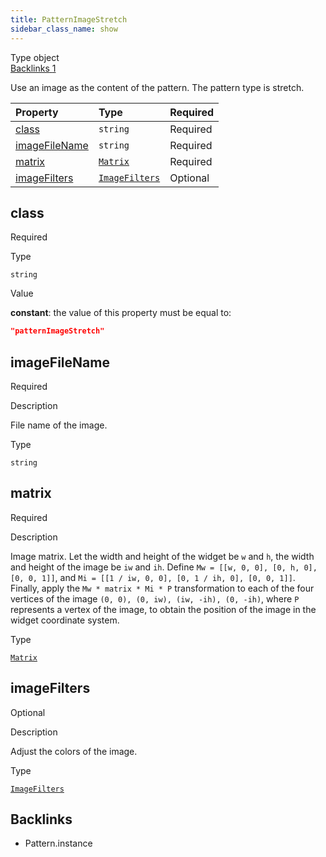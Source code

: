 ```yaml
---
title: PatternImageStretch
sidebar_class_name: show
---
```


<div className="section-badges">

<div className="badge type">
        <span className="label">Type</span>
        <span className="value">object</span>
      </div>

<a href="#backlinks" className="badge backlinks">
          <span className="label">Backlinks</span>
          <span className="value">1</span>
        </a>

</div>

Use an image as the content of the pattern. The pattern type is stretch.

<div className="property-preview">

<div className="property-table">

| Property                        | Type                                                  | Required                                            |
| :------------------------------ | :---------------------------------------------------- | :-------------------------------------------------- |
| [class](#class)                 | `string`                                              | <span className="property-required">Required</span> |
| [imageFileName](#imagefilename) | `string`                                              | <span className="property-required">Required</span> |
| [matrix](#matrix)               | [`Matrix`](/specs/vectorgraphics/matrix)              | <span className="property-required">Required</span> |
| [imageFilters](#imagefilters)   | [`ImageFilters`](/specs/vectorgraphics/image-filters) | <span className="property-optional">Optional</span> |

</div>

</div>

<div className="property">

<div className="property-heading">

## class

<span className="property-required">Required</span>

</div>

<div className="property-item">

Type

`string`

</div>

<div className="property-item">

Value

<div className="value-description">

**constant**: the value of this property must be equal to:

```json
"patternImageStretch"
```

</div>

</div>

</div>

<div className="property">

<div className="property-heading">

## imageFileName

<span className="property-required">Required</span>

</div>

<div className="property-item">

Description

<div>

File name of the image.

</div>

</div>

<div className="property-item">

Type

`string`

</div>

</div>

<div className="property">

<div className="property-heading">

## matrix

<span className="property-required">Required</span>

</div>

<div className="property-item">

Description

<div>

Image matrix.
Let the width and height of the widget be `w` and `h`, the width and height of the image be `iw` and `ih`.
Define `Mw = [[w, 0, 0], [0, h, 0], [0, 0, 1]]`, and `Mi = [[1 / iw, 0, 0], [0, 1 / ih, 0], [0, 0, 1]]`.
Finally, apply the `Mw * matrix * Mi * P` transformation to each of the four vertices of the image `(0, 0), (0, iw), (iw, -ih), (0, -ih)`, where `P` represents a vertex of the image, to obtain the position of the image in the widget coordinate system.

</div>

</div>

<div className="property-item">

Type

[`Matrix`](/specs/vectorgraphics/matrix)

</div>

</div>

<div className="property">

<div className="property-heading">

## imageFilters

<span className="property-optional">Optional</span>

</div>

<div className="property-item">

Description

<div>

Adjust the colors of the image.

</div>

</div>

<div className="property-item">

Type

[`ImageFilters`](/specs/vectorgraphics/image-filters)

</div>

</div>

<div id="backlinks" className="section-backlinks">

<div className="backlinks-title"><h2>Backlinks</h2></div>

<ul className="backlinks-list">

<li className="backlink">
      <Link to='/specs/vectorgraphics/pattern#instance'>Pattern.instance</Link>
      </li>

</ul>

</div>
